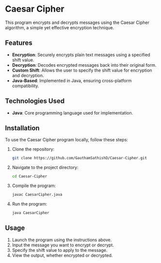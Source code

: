 # Caesar Cipher

This program encrypts and decrypts messages using the Caesar Cipher algorithm, a simple yet effective encryption technique.

## Features

- **Encryption**: Securely encrypts plain text messages using a specified shift value.
- **Decryption**: Decodes encrypted messages back into their original form.
- **Custom Shift**: Allows the user to specify the shift value for encryption and decryption.
- **Java-Based**: Implemented in Java, ensuring cross-platform compatibility.

## Technologies Used

- **Java**: Core programming language used for implementation.

## Installation

To use the Caesar Cipher program locally, follow these steps:

1. Clone the repository:
   ```bash
   git clone https://github.com/GauthamSathishD/Caesar-Cipher.git
   ```
2. Navigate to the project directory:
   ```bash
   cd Caesar-Cipher
   ```
3. Compile the program:
   ```bash
   javac CaesarCipher.java
   ```
4. Run the program:
   ```bash
   java CaesarCipher
   ```

## Usage

1. Launch the program using the instructions above.
2. Input the message you want to encrypt or decrypt.
3. Specify the shift value to apply to the message.
4. View the output, whether encrypted or decrypted.
